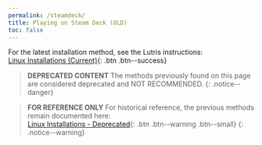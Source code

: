 ```yaml
---
permalink: /steamdeck/
title: Playing on Steam Deck (OLD)
toc: false
---
```


For the latest installation method, see the Lutris instructions:<br/>
[Linux Installations (Current)](../linux/){: .btn .btn--success}

> **DEPRECATED CONTENT**
> The methods previously found on this page are considered deprecated and NOT RECOMMENDED.
{: .notice--danger}

> **FOR REFERENCE ONLY**
> For historical reference, the previous methods remain documented here:<br/>
> [Linux Installations - Deprecated](/linux-deprecated){: .btn .btn--warning .btn--small}
{: .notice--warning}
